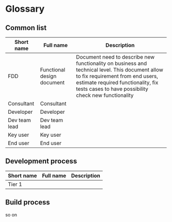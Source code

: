# Glossary

## Common list

|Short name|Full name|Description|
|---|---|---|
|FDD|Functional design document|Document need to describe new functionality on business and technical level. This document allow to fix requirement from end users, estimate required functionality, fix tests cases to have possibility check new functionality|
|Consultant|Consultant||
|Developer|Developer||
|Dev team lead|Dev team lead||
|Key user|Key user||
|End user|End user||


## Development process

|Short name|Full name|Description|
|---|---|---|
|Tier 1||

## Build process

so on
